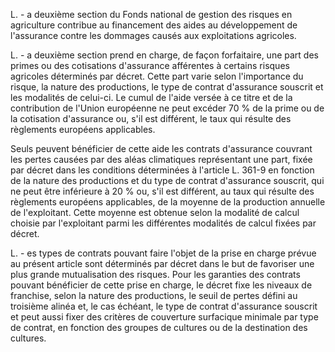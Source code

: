 L. - a deuxième section du Fonds national de gestion des risques en agriculture contribue au financement des aides au développement de l'assurance contre les dommages causés aux exploitations agricoles.

L. - a deuxième section prend en charge, de façon forfaitaire, une part des primes ou des cotisations d'assurance afférentes à certains risques agricoles déterminés par décret. Cette part varie selon l'importance du risque, la nature des productions, le type de contrat d'assurance souscrit et les modalités de celui-ci. Le cumul de l'aide versée à ce titre et de la contribution de l'Union européenne ne peut excéder 70 % de la prime ou de la cotisation d'assurance ou, s'il est différent, le taux qui résulte des règlements européens applicables.

Seuls peuvent bénéficier de cette aide les contrats d'assurance couvrant les pertes causées par des aléas climatiques représentant une part, fixée par décret dans les conditions déterminées à l'article L. 361-9 en fonction de la nature des productions et du type de contrat d'assurance souscrit, qui ne peut être inférieure à 20 % ou, s'il est différent, au taux qui résulte des règlements européens applicables, de la moyenne de la production annuelle de l'exploitant. Cette moyenne est obtenue selon la modalité de calcul choisie par l'exploitant parmi les différentes modalités de calcul fixées par décret.

L. - es types de contrats pouvant faire l'objet de la prise en charge prévue au présent article sont déterminés par décret dans le but de favoriser une plus grande mutualisation des risques. Pour les garanties des contrats pouvant bénéficier de cette prise en charge, le décret fixe les niveaux de franchise, selon la nature des productions, le seuil de pertes défini au troisième alinéa et, le cas échéant, le type de contrat d'assurance souscrit et peut aussi fixer des critères de couverture surfacique minimale par type de contrat, en fonction des groupes de cultures ou de la destination des cultures.
